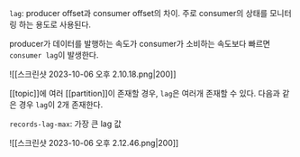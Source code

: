 `lag`: producer offset과 consumer offset의 차이. 주로 consumer의 상태를 모니터링 하는 용도로 사용된다.

producer가 데이터를 발행하는 속도가 consumer가 소비하는 속도보다 빠르면 `consumer lag`이 발생한다.

![[스크린샷 2023-10-06 오후 2.10.18.png|200]]

[[topic]]에 여러 [[partition]]이 존재할 경우, `lag`은 여러개 존재할 수 있다. 다음과 같은 경우 `lag`이 2개 존재한다.

`records-lag-max`: 가장 큰 lag 값

![[스크린샷 2023-10-06 오후 2.12.46.png|200]]